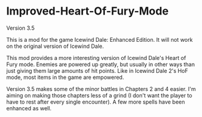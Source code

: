 # Improved-Heart-Of-Fury-Mode
Version 3.5

This is a mod for the game Icewind Dale: Enhanced Edition. It will not work on the original version of Icewind Dale.

This mod provides a more interesting version of Icewind Dale's Heart of Fury mode. Enemies are powered up greatly, but usually in other ways than just giving them large amounts of hit points. Like in Icewind Dale 2's HoF mode, most items in the game are empowered.

Version 3.5 makes some of the minor battles in Chapters 2 and 4 easier. I'm aiming on making those chapters less of a grind (I don't want the player to have to rest after every single encounter). A few more spells have been enhanced as well.
